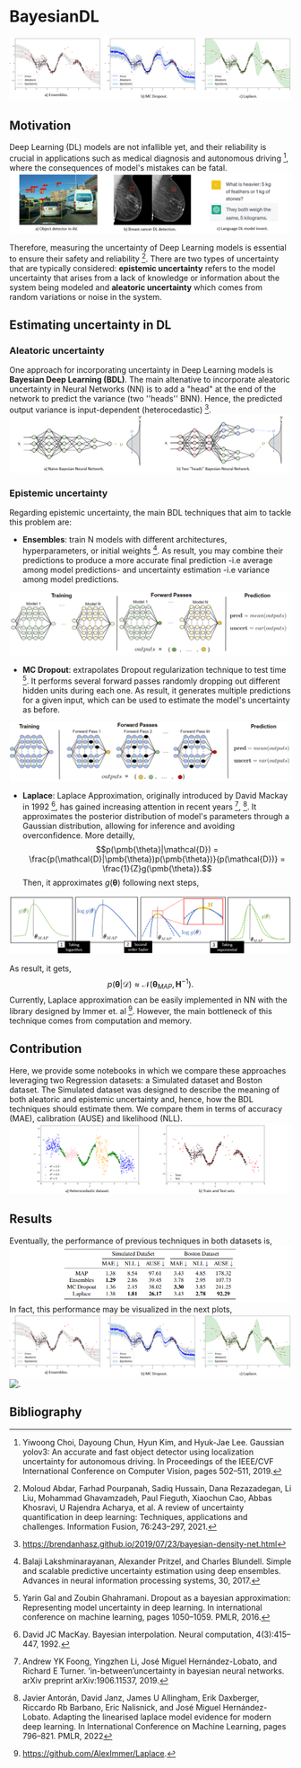 # BayesianDL
![.](/Images/BDLIntro.PNG)

## Motivation
Deep Learning (DL) models are not infallible yet, and their reliability is crucial in applications such as medical diagnosis and autonomous driving [^1], where the consequences of model's mistakes can be fatal. 
![.](/Images/BDLMotivation.PNG)

Therefore, measuring the uncertainty of Deep Learning models is essential to ensure their safety and reliability [^2]. There are two types of uncertainty that are typically considered: **epistemic uncertainty** refers to the model uncertainty that arises from a lack of knowledge or information about the system being modeled and **aleatoric uncertainty** which comes from random variations or noise in the system.

## Estimating uncertainty in DL
### Aleatoric uncertainty
One approach for incorporating uncertainty in Deep Learning models is **Bayesian Deep Learning (BDL)**. The main altenative to incorporate aleatoric uncertainty in Neural Networks (NN) is to add a "head" at the end of the network to predict the variance (two ''heads'' BNN). Hence, the predicted output variance is input-dependent (heterocedastic) [^3].
![](/Images/OnevsTwoHeadsBNN.PNG)

### Epistemic uncertainty
Regarding epistemic uncertainty, the main BDL techniques that aim to tackle this problem are: 

- **Ensembles**: train N models with different architectures, hyperparameters, or initial weights [^4]. As result, you may combine their predictions to produce a more accurate final prediction -i.e average among model predictions- and uncertainty estimation -i.e variance among model predictions.


![.](/Images/Ensembles.PNG)


- **MC Dropout**: extrapolates Dropout regularization technique to test time [^5]. It performs several forward passes randomly dropping out different hidden units during each one. As result, it generates multiple predictions for a given input, which can be used to estimate the model's uncertainty as before.


![.](/Images/MC-Dropout.PNG)

- **Laplace**: Laplace Approximation, originally introduced by David Mackay in 1992 [^6], has gained increasing attention in recent years [^7], [^8]. It approximates the posterior distribution of model's parameters through a Gaussian distribution, allowing for inference and avoiding overconfidence. More detailly,
$$p(\pmb{\theta}|\mathcal{D}) = \frac{p(\mathcal{D}|\pmb{\theta})p(\pmb{\theta})}{p(\mathcal{D})} = \frac{1}{Z}g(\pmb{\theta}).$$
Then, it approximates $g(\pmb{\theta})$ following next steps,


![.](/Images/Laplace.PNG)


As result, it gets,
$$p(\pmb{\theta}|\mathcal{D}) \approx  \mathcal{N}(\pmb{\theta}_{MAP}, \mathbf{H}^{-1}).$$ 
Currently, Laplace approximation can be easily implemented in NN with the library designed by Immer et. al [^9]. However, the main bottleneck of this technique comes from computation and memory.


## Contribution
Here, we provide some notebooks in which we compare these approaches leveraging two Regression datasets: a Simulated dataset and Boston dataset. The Simulated dataset was designed to describe the meaning of both aleatoric and epistemic uncertainty and, hence, how the BDL techniques should estimate them. We compare them in terms of accuracy (MAE), calibration (AUSE) and likelihood (NLL). 
![.](/Images/SimulatedRegDataset.PNG)

## Results
Eventually, the performance of previous techniques in both datasets is, 
![.](/Images/BDLResults.PNG)
In fact, this performance may be visualized in the next plots,
![.](/Images/BDLIntro.PNG)
![.](/Images/BostonBDLIntro.PNG)

## Bibliography
[^1]: Yiwoong Choi, Dayoung Chun, Hyun Kim, and Hyuk-Jae Lee. Gaussian yolov3: An accurate and fast object detector using localization uncertainty for autonomous driving. In Proceedings of the IEEE/CVF International Conference on Computer Vision, pages 502–511, 2019.
[^2]: Moloud Abdar, Farhad Pourpanah, Sadiq Hussain, Dana Rezazadegan, Li Liu, Mohammad Ghavamzadeh, Paul Fieguth, Xiaochun Cao, Abbas Khosravi, U Rajendra Acharya, et al. A review of uncertainty quantification in deep learning: Techniques, applications and challenges. Information Fusion, 76:243–297, 2021.
[^3]: https://brendanhasz.github.io/2019/07/23/bayesian-density-net.html
[^4]: Balaji Lakshminarayanan, Alexander Pritzel, and Charles Blundell. Simple and scalable predictive uncertainty estimation using deep ensembles. Advances in neural information processing systems, 30, 2017.
[^5]: Yarin Gal and Zoubin Ghahramani. Dropout as a bayesian approximation: Representing model uncertainty in deep learning. In international conference on machine learning, pages 1050–1059. PMLR, 2016.
[^6]: David JC MacKay. Bayesian interpolation. Neural computation, 4(3):415–447, 1992.
[^7]: Andrew YK Foong, Yingzhen Li, José Miguel Hernández-Lobato, and Richard E Turner. ’in-between’uncertainty in bayesian neural networks. arXiv preprint arXiv:1906.11537, 2019.
[^8]: Javier Antorán, David Janz, James U Allingham, Erik Daxberger, Riccardo Rb Barbano, Eric Nalisnick, and José Miguel Hernández-Lobato. Adapting the linearised laplace model evidence for modern deep learning. In International Conference on Machine Learning, pages 796–821. PMLR, 2022
[^9]:  https://github.com/AlexImmer/Laplace.

